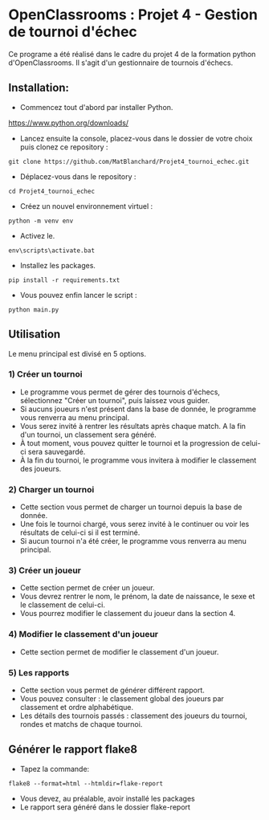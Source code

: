 # OpenClassrooms : Projet 4 - Gestion de tournoi d'échec
Ce programe a été réalisé dans le cadre du projet 4 de la formation python d'OpenClassrooms. Il s'agit d'un gestionnaire de tournois d'échecs.
## Installation:
- Commencez tout d'abord par installer Python.

https://www.python.org/downloads/
- Lancez ensuite la console, placez-vous dans le dossier de votre choix puis clonez ce repository :
```
git clone https://github.com/MatBlanchard/Projet4_tournoi_echec.git
```
- Déplacez-vous dans le repository :
```
cd Projet4_tournoi_echec
```
- Créez un nouvel environnement virtuel :
```
python -m venv env
```
- Activez le.
```
env\scripts\activate.bat
```
- Installez les packages.
```
pip install -r requirements.txt
```
- Vous pouvez enfin lancer le script :
```
python main.py
```
## Utilisation
Le menu principal est divisé en 5 options.
### 1) Créer un tournoi
- Le programme vous permet de gérer des tournois d'échecs, sélectionnez "Créer un tournoi", puis laissez vous guider.
- Si aucuns joueurs n'est présent dans la base de donnée, le programme vous renverra au menu principal.
- Vous serez invité à rentrer les résultats après chaque match. A la fin d'un tournoi, un classement sera généré.
- À tout moment, vous pouvez quitter le tournoi et la progression de celui-ci sera sauvegardé.
- À la fin du tournoi, le programme vous invitera à modifier le classement des joueurs.
### 2) Charger un tournoi
- Cette section vous permet de charger un tournoi depuis la base de donnée.
- Une fois le tournoi chargé, vous serez invité à le continuer ou voir les résultats de celui-ci si il est terminé. 
- Si aucun tournoi n'a été créer, le programme vous renverra au menu principal.
### 3) Créer un joueur
- Cette section permet de créer un joueur.
- Vous devrez rentrer le nom, le prénom, la date de naissance, le sexe et le classement de celui-ci.
- Vous pourrez modifier le classement du joueur dans la section 4.
### 4) Modifier le classement d'un joueur
- Cette section permet de modifier le classement d'un joueur.
### 5) Les rapports
- Cette section vous permet de générer différent rapport.
- Vous pouvez consulter : le classement global des joueurs par classement et ordre alphabétique.
- Les détails des tournois passés : classement des joueurs du tournoi, rondes et matchs de chaque tournoi.
## Générer le rapport flake8
- Tapez la commande:
```
flake8 --format=html --htmldir=flake-report
```
- Vous devez, au préalable, avoir installé les packages
- Le rapport sera généré dans le dossier flake-report